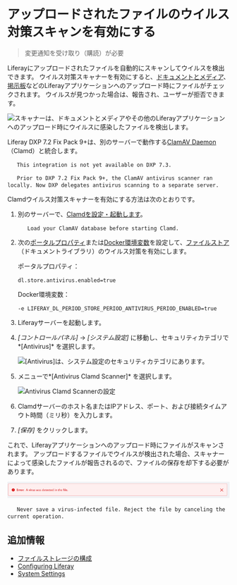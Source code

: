 # アップロードされたファイルのウイルス対策スキャンを有効にする

> 変更通知を受け取り（購読）が必要

Liferayにアップロードされたファイルを自動的にスキャンしてウイルスを検出できます。 ウイルス対策スキャナーを有効にすると、[ドキュメントとメディア](../../content-authoring-and-management/documents-and-media/introduction-to-documents-and-media.md)、[掲示板](../../collaboration-and-social/message-boards/user-guide/getting-started-with-message-boards.md)などのLiferayアプリケーションへのアップロード時にファイルがチェックされます。 ウイルスが見つかった場合は、報告され、ユーザーが拒否できます。

![スキャナーは、ドキュメントとメディアやその他のLiferayアプリケーションへのアップロード時にウイルスに感染したファイルを検出します。](./enabling-antivirus-scanning-for-uploaded-files/images/01.png)

Liferay DXP 7.2 Fix Pack 9+は、別のサーバーで動作する[ClamAV Daemon](https://www.clamav.net/documents/scanning#clamd)（Clamd）と統合します。

``` note::
   This integration is not yet available on DXP 7.3.
```

``` note::
   Prior to DXP 7.2 Fix Pack 9+, the ClamAV antivirus scanner ran locally. Now DXP delegates antivirus scanning to a separate server.
```

Clamdウイルス対策スキャナーを有効にする方法は次のとおりです。

1.  別のサーバーで、[Clamdを設定・起動します](https://www.clamav.net/documents/scanning#clamd)。

    ``` important::
       Load your ClamAV database before starting Clamd.
    ```

2.  次の[ポータルプロパティ](configuring-file-storage.md)または[Docker環境変数](../../installation-and-upgrades/reference/portal-properties.md)を設定して、[ファイルストア](../../installation-and-upgrades/installing-liferay/using-liferay-docker-images/configuring-containers.md)（ドキュメントライブラリ）のウイルス対策を有効にします。

    ポータルプロパティ：

    ``` properties
    dl.store.antivirus.enabled=true
    ```

    Docker環境変数：

    ``` properties
    -e LIFERAY_DL_PERIOD_STORE_PERIOD_ANTIVIRUS_PERIOD_ENABLED=true
    ```

3.  Liferayサーバーを起動します。

4.  *[コントロールパネル]* → *[システム設定]* に移動し、セキュリティカテゴリで*[Antivirus]* を選択します。

    ![[Antivirus]は、システム設定のセキュリティカテゴリにあります。](./enabling-antivirus-scanning-for-uploaded-files/images/02.png)

5.  メニューで*[Antivirus Clamd Scanner]* を選択します。

    ![Antivirus Clamd Scannerの設定](./enabling-antivirus-scanning-for-uploaded-files/images/03.png)

6.  Clamdサーバーのホスト名またはIPアドレス、ポート、および接続タイムアウト時間（ミリ秒）を入力します。

7.  *[保存]* をクリックします。

これで、Liferayアプリケーションへのアップロード時にファイルがスキャンされます。 アップロードするファイルでウイルスが検出された場合、スキャナーによって感染したファイルが報告されるので、ファイルの保存を却下する必要があります。

![これがウイルス検出メッセージです。](./enabling-antivirus-scanning-for-uploaded-files/images/04.png)

``` important::
   Never save a virus-infected file. Reject the file by canceling the current operation.
```

## 追加情報

  - [ファイルストレージの構成](./configuring-file-storage.md)
  - [Configuring Liferay](../configuring_liferay.html)
  - [System Settings](../configuring-liferay/system-settings.md)

